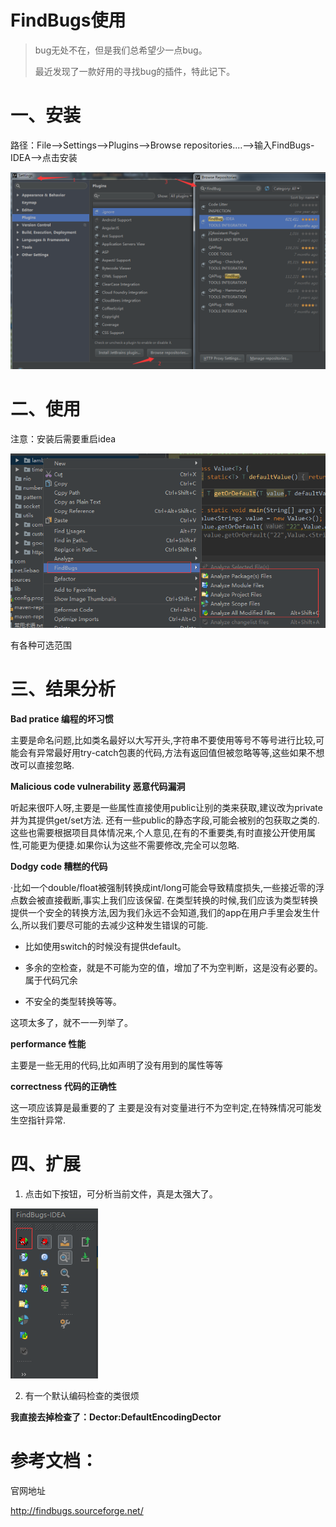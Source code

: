 # FindBugs使用

> bug无处不在，但是我们总希望少一点bug。
>
> 最近发现了一款好用的寻找bug的插件，特此记下。

# 一、安装

路径：File-->Settings-->Plugins-->Browse repositories....-->输入FindBugs-IDEA-->点击安装

![img](FindBugs.assets/896610-20170712113756447-1360187272.png)

 

# 二、使用

注意：安装后需要重启idea

![img](FindBugs.assets/896610-20170712114118228-1215935346.png)

 

有各种可选范围



# 三、结果分析

**Bad pratice 编程的坏习惯** 

主要是命名问题,比如类名最好以大写开头,字符串不要使用等号不等号进行比较,可能会有异常最好用try-catch包裹的代码,方法有返回值但被忽略等等,这些如果不想改可以直接忽略.

**Malicious code vulnerability 恶意代码漏洞** 

听起来很吓人呀,主要是一些属性直接使用public让别的类来获取,建议改为private并为其提供get/set方法. 
还有一些public的静态字段,可能会被别的包获取之类的. 
这些也需要根据项目具体情况来,个人意见,在有的不重要类,有时直接公开使用属性,可能更为便捷.如果你认为这些不需要修改,完全可以忽略.

**Dodgy code 糟糕的代码** 

·比如一个double/float被强制转换成int/long可能会导致精度损失,一些接近零的浮点数会被直接截断,事实上我们应该保留. 
在类型转换的时候,我们应该为类型转换提供一个安全的转换方法,因为我们永远不会知道,我们的app在用户手里会发生什么,所以我们要尽可能的去减少这种发生错误的可能.

- 比如使用switch的时候没有提供default。

- 多余的空检查，就是不可能为空的值，增加了不为空判断，这是没有必要的。属于代码冗余

- 不安全的类型转换等等。 

这项太多了，就不一一列举了。

**performance 性能** 

主要是一些无用的代码,比如声明了没有用到的属性等等

**correctness 代码的正确性** 

这一项应该算是最重要的了 
主要是没有对变量进行不为空判定,在特殊情况可能发生空指针异常.



# 四、扩展

1. 点击如下按钮，可分析当前文件，真是太强大了。

![img](FindBugs.assets/896610-20170715172102556-1885634843.png)

2. 有一个默认编码检查的类很烦

**我直接去掉检查了：Dector:DefaultEncodingDector**



# 参考文档：

官网地址

http://findbugs.sourceforge.net/